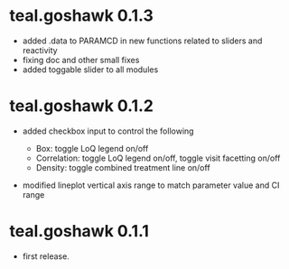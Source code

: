 # teal.goshawk 0.1.3

* added .data to PARAMCD in new functions related to sliders and reactivity
* fixing doc and other small fixes
* added toggable slider to all modules

# teal.goshawk 0.1.2

* added checkbox input to control the following
  * Box: toggle LoQ legend on/off
  * Correlation: toggle LoQ legend on/off, toggle visit facetting on/off
  * Density: toggle combined treatment line on/off

* modified lineplot vertical axis range to match parameter value and CI range

# teal.goshawk 0.1.1

* first release.
